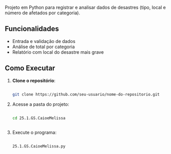 Projeto em Python para registrar e analisar dados de desastres (tipo, local e número de afetados por categoria).
 
## Funcionalidades
 
- Entrada e validação de dados
- Análise de total por categoria
- Relatório com local do desastre mais grave
 
## Como Executar
 
1. **Clone o repositório**:

   ```bash

   git clone https://github.com/seu-usuario/nome-do-repositorio.git

2. Acesse a pasta do projeto: 

   ```bash

   cd 25.1.GS.CaioeMelissa
 
3. Execute o programa:

   ```bash

   25.1.GS.CaioeMelissa.py
